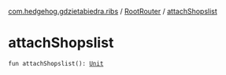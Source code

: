 [com.hedgehog.gdzietabiedra.ribs](../index.md) / [RootRouter](index.md) / [attachShopslist](./attach-shopslist.md)

# attachShopslist

`fun attachShopslist(): `[`Unit`](https://kotlinlang.org/api/latest/jvm/stdlib/kotlin/-unit/index.html)
